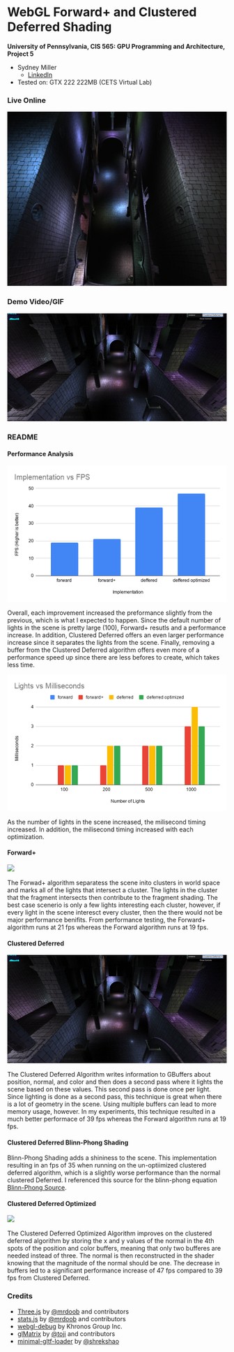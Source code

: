 WebGL Forward+ and Clustered Deferred Shading
======================

**University of Pennsylvania, CIS 565: GPU Programming and Architecture, Project 5**

* Sydney Miller
  * [LinkedIn](https://www.linkedin.com/in/sydney-miller-upenn/)
* Tested on: GTX 222 222MB (CETS Virtual Lab)

### Live Online

[![](img/thumb.png)](http://TODO.github.io/Project5-WebGL-Forward-Plus-and-Clustered-Deferred)

### Demo Video/GIF

![](img/deferredBlinnGif.gif) 

### README

#### Performance Analysis

![](img/ImplementationVSFPS.png) 

Overall, each improvement increased the preformance slightly from the previous, which is what I expected to happen. Since the default number of lights in the scene is pretty large (100), Forward+ resutls and a performance increase. In addition, Clustered Deferred offers an even larger performance increase since it separates the lights from the scene. Finally, removing a buffer from the Clustered Deferred algorithm offers even more of a performance speed up since there are less befores to create, which takes less time. 

![](img/LightsVSMilliseconds.png) 

As the number of lights in the scene increased, the milisecond timing increased. In addition, the milisecond timing increased with each optimization. 

#### Forward+ 

![](img/forwardPlusGif.gif) 

The Forwad+ algorithm separatess the scene inito clusters in world space and marks all of the lights that intersect a cluster. The lights in the cluster that the fragment intersects then contribute to the fragment shading. The best case scenerio is only a few lights interesting each cluster, however, if every light in the scene interesct every cluster, then the there would not be major performance benifits. From performance testing, the Forward+ algorithm runs at 21 fps whereas the Forward algorithm runs at 19 fps. 

#### Clustered Deferred

![](img/deferredBlinnGif.gif) 

The Clustered Deferred Algorithm writes information to GBuffers about position, normal, and color and then does a second pass where it lights the scene based on these values. This second pass is done once per light. Since lighting is done as a second pass, this technique is great when there is a lot of geometry in the scene. Using multiple buffers can lead to more memory usage, however. In my experiments, this technique resulted in a much better performace of 39 fps whereas the Forward algorithm runs at 19 fps. 

#### Clustered Deferred Blinn-Phong Shading

Blinn-Phong Shading adds a shininess to the scene. This implementation resulting in an fps of 35 when running on the un-optiimized clustered deferred algorithm, which is a slightly worse performance than the normal clustered Deferred. I referenced this source for the blinn-phong equation [Blinn-Phong Source](https://learnopengl.com/Advanced-Lighting/Advanced-Lighting).

#### Clustered Deferred Optimized

![](img/optimizedDeferredGif.gif) 

The Clustered Deferred Optimized Algorithm improves on the clustered deferred algorithm by storing the x and y values of the normal in the 4th spots of the position and color buffers, meaning that only two bufferes are needed instead of three. The normal is then reconstructed in the shader knowing that the magnitude of the normal should be one. The decrease in buffers led to a significant performance increase of 47 fps compared to 39 fps from Clustered Deferred. 


### Credits

* [Three.js](https://github.com/mrdoob/three.js) by [@mrdoob](https://github.com/mrdoob) and contributors
* [stats.js](https://github.com/mrdoob/stats.js) by [@mrdoob](https://github.com/mrdoob) and contributors
* [webgl-debug](https://github.com/KhronosGroup/WebGLDeveloperTools) by Khronos Group Inc.
* [glMatrix](https://github.com/toji/gl-matrix) by [@toji](https://github.com/toji) and contributors
* [minimal-gltf-loader](https://github.com/shrekshao/minimal-gltf-loader) by [@shrekshao](https://github.com/shrekshao)
